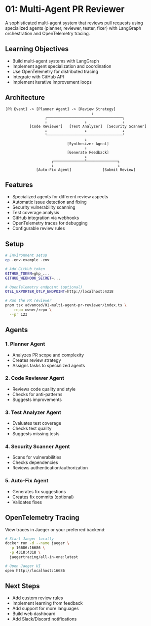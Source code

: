 # 01: Multi-Agent PR Reviewer

A sophisticated multi-agent system that reviews pull requests using specialized agents (planner, reviewer, tester, fixer) with LangGraph orchestration and OpenTelemetry tracing.

## Learning Objectives

- Build multi-agent systems with LangGraph
- Implement agent specialization and coordination
- Use OpenTelemetry for distributed tracing
- Integrate with GitHub API
- Implement iterative improvement loops

## Architecture

```
[PR Event] -> [Planner Agent] -> [Review Strategy]
                                       ↓
                  ┌──────────────────────────────────┐
                  ↓                 ↓                ↓
           [Code Reviewer]   [Test Analyzer]  [Security Scanner]
                  ↓                 ↓                ↓
                  └──────────────────────────────────┘
                                    ↓
                            [Synthesizer Agent]
                                    ↓
                            [Generate Feedback]
                                    ↓
                     ┌──────────────┴──────────────┐
                     ↓                             ↓
              [Auto-Fix Agent]              [Submit Review]
```

## Features

- Specialized agents for different review aspects
- Automatic issue detection and fixing
- Security vulnerability scanning
- Test coverage analysis
- GitHub integration via webhooks
- OpenTelemetry traces for debugging
- Configurable review rules

## Setup

```bash
# Environment setup
cp .env.example .env

# Add GitHub token
GITHUB_TOKEN=ghp_...
GITHUB_WEBHOOK_SECRET=...

# OpenTelemetry endpoint (optional)
OTEL_EXPORTER_OTLP_ENDPOINT=http://localhost:4318

# Run the PR reviewer
pnpm tsx advanced/01-multi-agent-pr-reviewer/index.ts \
  --repo owner/repo \
  --pr 123
```

## Agents

### 1. Planner Agent

- Analyzes PR scope and complexity
- Creates review strategy
- Assigns tasks to specialized agents

### 2. Code Reviewer Agent

- Reviews code quality and style
- Checks for anti-patterns
- Suggests improvements

### 3. Test Analyzer Agent

- Evaluates test coverage
- Checks test quality
- Suggests missing tests

### 4. Security Scanner Agent

- Scans for vulnerabilities
- Checks dependencies
- Reviews authentication/authorization

### 5. Auto-Fix Agent

- Generates fix suggestions
- Creates fix commits (optional)
- Validates fixes

## OpenTelemetry Tracing

View traces in Jaeger or your preferred backend:

```bash
# Start Jaeger locally
docker run -d --name jaeger \
  -p 16686:16686 \
  -p 4318:4318 \
  jaegertracing/all-in-one:latest

# Open Jaeger UI
open http://localhost:16686
```

## Next Steps

- Add custom review rules
- Implement learning from feedback
- Add support for more languages
- Build web dashboard
- Add Slack/Discord notifications
